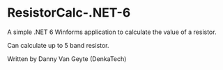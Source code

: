 # ResistorCalc-.NET-6

A simple .NET 6 Winforms application to calculate the value of a resistor.

Can calculate up to 5 band resistor.

Written by Danny Van Geyte (DenkaTech)
